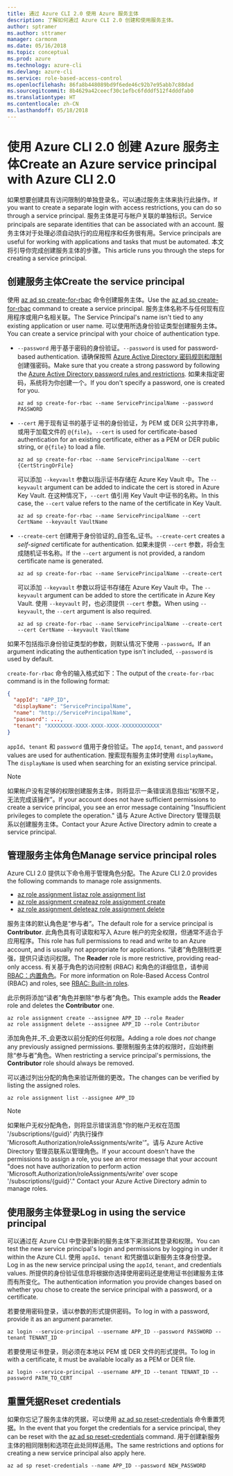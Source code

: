 ```yaml
---
title: 通过 Azure CLI 2.0 使用 Azure 服务主体
description: 了解如何通过 Azure CLI 2.0 创建和使用服务主体。
author: sptramer
ms.author: sttramer
manager: carmonm
ms.date: 05/16/2018
ms.topic: conceptual
ms.prod: azure
ms.technology: azure-cli
ms.devlang: azure-cli
ms.service: role-based-access-control
ms.openlocfilehash: 86fa8b448089bd9f6ede46c92b7e95abb7c88dad
ms.sourcegitcommit: 8b4629a42ceecf30c1efbc6fdddf512f4dddfab0
ms.translationtype: HT
ms.contentlocale: zh-CN
ms.lasthandoff: 05/18/2018
---
```

# <a name="create-an-azure-service-principal-with-azure-cli-20"></a><span data-ttu-id="cf7ab-103">使用 Azure CLI 2.0 创建 Azure 服务主体</span><span class="sxs-lookup"><span data-stu-id="cf7ab-103">Create an Azure service principal with Azure CLI 2.0</span></span>

<span data-ttu-id="cf7ab-104">如果想要创建具有访问限制的单独登录名，可以通过服务主体来执行此操作。</span><span class="sxs-lookup"><span data-stu-id="cf7ab-104">If you want to create a separate login with access restrictions, you can do so through a service principal.</span></span> <span data-ttu-id="cf7ab-105">服务主体是可与帐户关联的单独标识。</span><span class="sxs-lookup"><span data-stu-id="cf7ab-105">Service principals are separate identities that can be associated with an account.</span></span> <span data-ttu-id="cf7ab-106">服务主体对于处理必须自动执行的应用程序和任务很有用。</span><span class="sxs-lookup"><span data-stu-id="cf7ab-106">Service principals are useful for working with applications and tasks that must be automated.</span></span> <span data-ttu-id="cf7ab-107">本文将引导你完成创建服务主体的步骤。</span><span class="sxs-lookup"><span data-stu-id="cf7ab-107">This article runs you through the steps for creating a service principal.</span></span>

## <a name="create-the-service-principal"></a><span data-ttu-id="cf7ab-108">创建服务主体</span><span class="sxs-lookup"><span data-stu-id="cf7ab-108">Create the service principal</span></span>

<span data-ttu-id="cf7ab-109">使用 [az ad sp create-for-rbac](/cli/azure/ad/sp#az-ad-sp-create-for-rbac) 命令创建服务主体。</span><span class="sxs-lookup"><span data-stu-id="cf7ab-109">Use the [az ad sp create-for-rbac](/cli/azure/ad/sp#az-ad-sp-create-for-rbac) command to create a service principal.</span></span> <span data-ttu-id="cf7ab-110">服务主体名称不与任何现有应用程序或用户名相关联。</span><span class="sxs-lookup"><span data-stu-id="cf7ab-110">The Service Principal's name isn't tied to any existing application or user name.</span></span> <span data-ttu-id="cf7ab-111">可以使用所选身份验证类型创建服务主体。</span><span class="sxs-lookup"><span data-stu-id="cf7ab-111">You can create a service principal with your choice of authentication type.</span></span>

* <span data-ttu-id="cf7ab-112">`--password` 用于基于密码的身份验证。</span><span class="sxs-lookup"><span data-stu-id="cf7ab-112">`--password` is used for password-based authentication.</span></span> <span data-ttu-id="cf7ab-113">请确保按照 [Azure Active Directory 密码规则和限制](/azure/active-directory/active-directory-passwords-policy)创建强密码。</span><span class="sxs-lookup"><span data-stu-id="cf7ab-113">Make sure that you create a strong password by following the [Azure Active Directory password rules and restrictions](/azure/active-directory/active-directory-passwords-policy).</span></span> <span data-ttu-id="cf7ab-114">如果未指定密码，系统将为你创建一个。</span><span class="sxs-lookup"><span data-stu-id="cf7ab-114">If you don't specify a password, one is created for you.</span></span>

  ```azurecli-interactive
  az ad sp create-for-rbac --name ServicePrincipalName --password PASSWORD
  ```

* <span data-ttu-id="cf7ab-115">`--cert` 用于现有证书的基于证书的身份验证，为 PEM 或 DER 公共字符串，或用于加载文件的 `@{file}`。</span><span class="sxs-lookup"><span data-stu-id="cf7ab-115">`--cert` is used for certificate-based authentication for an existing certificate, either as a PEM or DER public string, or `@{file}` to load a file.</span></span>

  ```azurecli-interactive
  az ad sp create-for-rbac --name ServicePrincipalName --cert {CertStringOrFile} 
  ```

  <span data-ttu-id="cf7ab-116">可以添加 `--keyvault` 参数以指示证书存储在 Azure Key Vault 中。</span><span class="sxs-lookup"><span data-stu-id="cf7ab-116">The `--keyvault` argument can be added to indicate the cert is stored in Azure Key Vault.</span></span> <span data-ttu-id="cf7ab-117">在这种情况下，`--cert` 值引用 Key Vault 中证书的名称。</span><span class="sxs-lookup"><span data-stu-id="cf7ab-117">In this case, the `--cert` value refers to the name of the certificate in Key Vault.</span></span>

  ```azurecli-interactive
  az ad sp create-for-rbac --name ServicePrincipalName --cert CertName --keyvault VaultName
  ```

* <span data-ttu-id="cf7ab-118">`--create-cert` 创建用于身份验证的_自签名_证书。</span><span class="sxs-lookup"><span data-stu-id="cf7ab-118">`--create-cert` creates a _self-signed_ certificate for authentication.</span></span> <span data-ttu-id="cf7ab-119">如果未提供 `--cert` 参数，将会生成随机证书名称。</span><span class="sxs-lookup"><span data-stu-id="cf7ab-119">If the `--cert` argument is not provided, a random certificate name is generated.</span></span>

  ```azurecli-interactive
  az ad sp create-for-rbac --name ServicePrincipalName --create-cert
  ```

  <span data-ttu-id="cf7ab-120">可以添加 `--keyvault` 参数以将证书存储在 Azure Key Vault 中。</span><span class="sxs-lookup"><span data-stu-id="cf7ab-120">The `--keyvault` argument can be added to store the certificate in Azure Key Vault.</span></span> <span data-ttu-id="cf7ab-121">使用 `--keyvault` 时，也必须提供 `--cert` 参数。</span><span class="sxs-lookup"><span data-stu-id="cf7ab-121">When using `--keyvault`, the `--cert` argument is also required.</span></span>

  ```azurecli-interactive
  az ad sp create-for-rbac --name ServicePrincipalName --create-cert --cert CertName --keyvault VaultName
  ```

<span data-ttu-id="cf7ab-122">如果不包括指示身份验证类型的参数，则默认情况下使用 `--password`。</span><span class="sxs-lookup"><span data-stu-id="cf7ab-122">If an argument indicating the authentication type isn't included, `--password` is used by default.</span></span>

<span data-ttu-id="cf7ab-123">`create-for-rbac` 命令的输入格式如下：</span><span class="sxs-lookup"><span data-stu-id="cf7ab-123">The output of the `create-for-rbac` command is in the following format:</span></span>

```json
{
  "appId": "APP_ID",
  "displayName": "ServicePrincipalName",
  "name": "http://ServicePrincipalName",
  "password": ...,
  "tenant": "XXXXXXXX-XXXX-XXXX-XXXX-XXXXXXXXXXXX"
}
```

<span data-ttu-id="cf7ab-124">`appId`、`tenant` 和 `password` 值用于身份验证。</span><span class="sxs-lookup"><span data-stu-id="cf7ab-124">The `appId`, `tenant`, and `password` values are used for authentication.</span></span> <span data-ttu-id="cf7ab-125">搜索现有服务主体时使用 `displayName`。</span><span class="sxs-lookup"><span data-stu-id="cf7ab-125">The `displayName` is used when searching for an existing service principal.</span></span>

> [!NOTE]
> <span data-ttu-id="cf7ab-126">如果帐户没有足够的权限创建服务主体，则将显示一条错误消息指出“权限不足，无法完成该操作”。</span><span class="sxs-lookup"><span data-stu-id="cf7ab-126">If your account does not have sufficient permissions to create a service principal, you see an error message containing "Insufficient privileges to complete the operation."</span></span> <span data-ttu-id="cf7ab-127">请与 Azure Active Directory 管理员联系以创建服务主体。</span><span class="sxs-lookup"><span data-stu-id="cf7ab-127">Contact your Azure Active Directory admin to create a service principal.</span></span>

## <a name="manage-service-principal-roles"></a><span data-ttu-id="cf7ab-128">管理服务主体角色</span><span class="sxs-lookup"><span data-stu-id="cf7ab-128">Manage service principal roles</span></span> 

<span data-ttu-id="cf7ab-129">Azure CLI 2.0 提供以下命令用于管理角色分配。</span><span class="sxs-lookup"><span data-stu-id="cf7ab-129">The Azure CLI 2.0 provides the following commands to manage role assignments.</span></span>

* [<span data-ttu-id="cf7ab-130">az role assignment list</span><span class="sxs-lookup"><span data-stu-id="cf7ab-130">az role assignment list</span></span>](/cli/azure/role/assignment#az-role-assignment-list)
* [<span data-ttu-id="cf7ab-131">az role assignment create</span><span class="sxs-lookup"><span data-stu-id="cf7ab-131">az role assignment create</span></span>](/cli/azure/role/assignment#az-role-assignment-create)
* [<span data-ttu-id="cf7ab-132">az role assignment delete</span><span class="sxs-lookup"><span data-stu-id="cf7ab-132">az role assignment delete</span></span>](/cli/azure/role/assignment#az-role-assignment-delete)

<span data-ttu-id="cf7ab-133">服务主体的默认角色是“参与者”。</span><span class="sxs-lookup"><span data-stu-id="cf7ab-133">The default role for a service principal is **Contributor**.</span></span> <span data-ttu-id="cf7ab-134">此角色具有可读取和写入 Azure 帐户的完全权限，但通常不适合于应用程序。</span><span class="sxs-lookup"><span data-stu-id="cf7ab-134">This role has full permissions to read and write to an Azure account, and is usually not appropriate for applications.</span></span> <span data-ttu-id="cf7ab-135">“读者”角色限制性更强，提供只读访问权限。</span><span class="sxs-lookup"><span data-stu-id="cf7ab-135">The **Reader** role is more restrictive, providing read-only access.</span></span>  <span data-ttu-id="cf7ab-136">有关基于角色的访问控制 (RBAC) 和角色的详细信息，请参阅 [RBAC：内置角色](/azure/active-directory/role-based-access-built-in-roles)。</span><span class="sxs-lookup"><span data-stu-id="cf7ab-136">For more information on Role-Based Access Control (RBAC) and roles, see [RBAC: Built-in roles](/azure/active-directory/role-based-access-built-in-roles).</span></span>

<span data-ttu-id="cf7ab-137">此示例将添加“读者”角色并删除“参与者”角色。</span><span class="sxs-lookup"><span data-stu-id="cf7ab-137">This example adds the **Reader** role and deletes the **Contributor** one.</span></span>

```azurecli-interactive
az role assignment create --assignee APP_ID --role Reader
az role assignment delete --assignee APP_ID --role Contributor
```

<span data-ttu-id="cf7ab-138">添加角色并_不_会更改以前分配的任何权限。</span><span class="sxs-lookup"><span data-stu-id="cf7ab-138">Adding a role does _not_ change any previously assigned permissions.</span></span> <span data-ttu-id="cf7ab-139">要限制服务主体的权限时，应始终删除“参与者”角色。</span><span class="sxs-lookup"><span data-stu-id="cf7ab-139">When restricting a service principal's permissions, the __Contributor__ role should always be removed.</span></span>

<span data-ttu-id="cf7ab-140">可以通过列出分配的角色来验证所做的更改。</span><span class="sxs-lookup"><span data-stu-id="cf7ab-140">The changes can be verified by listing the assigned roles.</span></span>

```azurecli-interactive
az role assignment list --assignee APP_ID
```

> [!NOTE] 
> <span data-ttu-id="cf7ab-141">如果帐户无权分配角色，则将显示错误消息“你的帐户无权在范围 '/subscriptions/{guid}' 内执行操作 'Microsoft.Authorization/roleAssignments/write'”。请与 Azure Active Directory 管理员联系以管理角色。</span><span class="sxs-lookup"><span data-stu-id="cf7ab-141">If your account doesn't have the permissions to assign a role, you see an error message that your account "does not have authorization to perform action 'Microsoft.Authorization/roleAssignments/write' over scope '/subscriptions/{guid}'." Contact your Azure Active Directory admin to manage roles.</span></span>

## <a name="log-in-using-the-service-principal"></a><span data-ttu-id="cf7ab-142">使用服务主体登录</span><span class="sxs-lookup"><span data-stu-id="cf7ab-142">Log in using the service principal</span></span>

<span data-ttu-id="cf7ab-143">可以通过在 Azure CLI 中登录到新的服务主体下来测试其登录和权限。</span><span class="sxs-lookup"><span data-stu-id="cf7ab-143">You can test the new service principal's login and permissions by logging in under it within the Azure CLI.</span></span> <span data-ttu-id="cf7ab-144">使用 `appId`、`tenant` 和凭据值以新服务主体身份登录。</span><span class="sxs-lookup"><span data-stu-id="cf7ab-144">Log in as the new service principal using the `appId`, `tenant`, and credentials values.</span></span> <span data-ttu-id="cf7ab-145">所提供的身份验证信息将根据你选择使用密码还是使用证书创建服务主体而有所变化。</span><span class="sxs-lookup"><span data-stu-id="cf7ab-145">The authentication information you provide changes based on whether you chose to create the service principal with a password, or a certificate.</span></span>

<span data-ttu-id="cf7ab-146">若要使用密码登录，请以参数的形式提供密码。</span><span class="sxs-lookup"><span data-stu-id="cf7ab-146">To log in with a password, provide it as an argument parameter.</span></span>

```azurecli-interactive
az login --service-principal --username APP_ID --password PASSWORD --tenant TENANT_ID
```

<span data-ttu-id="cf7ab-147">若要使用证书登录，则必须在本地以 PEM 或 DER 文件的形式提供。</span><span class="sxs-lookup"><span data-stu-id="cf7ab-147">To log in with a certificate, it must be available locally as a PEM or DER file.</span></span>

```azurecli-interactive
az login --service-principal --username APP_ID --tenant TENANT_ID --password PATH_TO_CERT
```

## <a name="reset-credentials"></a><span data-ttu-id="cf7ab-148">重置凭据</span><span class="sxs-lookup"><span data-stu-id="cf7ab-148">Reset credentials</span></span>

<span data-ttu-id="cf7ab-149">如果你忘记了服务主体的凭据，可以使用 [az ad sp reset-credentials](https://docs.microsoft.com/en-us/cli/azure/ad/sp#az-ad-sp-reset-credentials) 命令重置凭据。</span><span class="sxs-lookup"><span data-stu-id="cf7ab-149">In the event that you forget the credentials for a service principal, they can be reset with the [az ad sp reset-credentials](https://docs.microsoft.com/en-us/cli/azure/ad/sp#az-ad-sp-reset-credentials) command.</span></span> <span data-ttu-id="cf7ab-150">用于创建新服务主体的相同限制和选项在此处同样适用。</span><span class="sxs-lookup"><span data-stu-id="cf7ab-150">The same restrictions and options for creating a new service principal also apply here.</span></span>

```azurecli-interactive
az ad sp reset-credentials --name APP_ID --password NEW_PASSWORD
```
